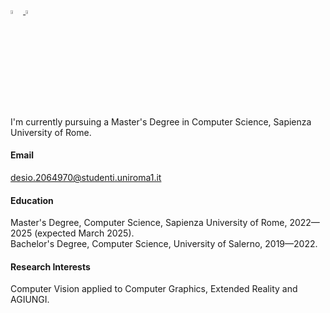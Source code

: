<a href="https://github.com/iladesio" target="_blank">
  <img src="https://github.githubassets.com/favicons/favicon.svg" width='4%' alt="GitHub">
</a>
<a href="https://www.linkedin.com/in/ilaria-de-sio/?originalSubdomain=it" target="_blank">
  <img src="https://static.licdn.com/aero-v1/sc/h/akt4ae504epesldzj74dzred8" width='4%' alt="LinkedIn">
</a>

I'm currently pursuing a Master's Degree in Computer Science, Sapienza University of Rome.

#### Email

desio.2064970@studenti.uniroma1.it

#### Education

Master's Degree, Computer Science, Sapienza University of Rome, 2022—2025 (expected March 2025).\
Bachelor's Degree, Computer Science, University of Salerno, 2019—2022.

#### Research Interests

Computer Vision applied to Computer Graphics, Extended Reality and AGIUNGI.
